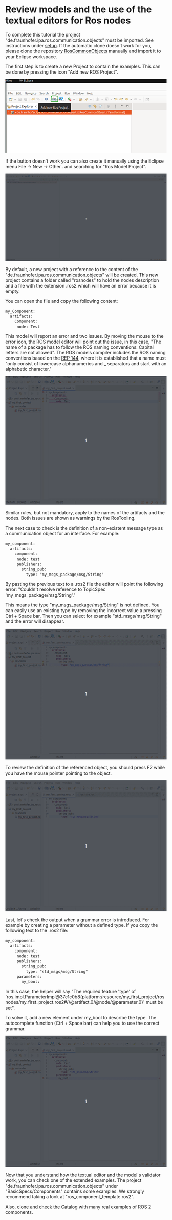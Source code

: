 # Review models and the use of the textual editors for Ros nodes

To complete this tutorial the project "de.fraunhofer.ipa.ros.communication.objects" must be imported. See instructions under [setup](Environment_setup.md). If the automatic clone doesn't work for you, please clone the repository [RosCommonObjects](https://github.com/ipa320/RosCommonObjects) manually and import it to your Eclipse workspace.

The first step is to create a new Project to contain the examples. This can be done by pressing the icon "Add new ROS Project".

![alt text](images/create_new_RosProject.png)

If the button doesn't work you can also create it manually using the Eclipse menu File -> New -> Other.. and searching for "Ros Model Project".

![alt text](images/first_project_tutorial.gif)

By default, a new project with a reference to the content of the "de.fraunhofer.ipa.ros.communication.objects" will be created. This new project contains a folder called "rosnodes" to hold the nodes description and a file with the extension .ros2 which will have an error because it is empty.

You can open the file and copy the following content:

```
my_Component:
  artifacts: 
    Component:
     node: Test
```

This model will report an error and two issues. By moving the mouse to the error icon, the ROS model editor will point out the issue, in this case, "The name of a package has to follow the ROS naming conventions: Capital letters are not allowed". The ROS models compiler includes the ROS naming conventions based on the [REP 144](https://ros.org/reps/rep-0144.html), where it is established that a name must "only consist of lowercase alphanumerics and _ separators and start with an alphabetic character."

![alt text](images/01_learn_rosmodels.gif )

Similar rules, but not mandatory, apply to the names of the artifacts and the nodes. Both issues are shown as warnings by the RosTooling.

The next case to check is the definition of a non-existent message type as a communication object for an interface. For example:

```
my_component:
  artifacts: 
    component:
     node: test
     publishers:
       string_pub:
         type: "my_msgs_package/msg/String"
```

By pasting the previous text to a .ros2 file the editor will point the following error: "Couldn't resolve reference to TopicSpec 'my_msgs_package/msg/String'." 

This means the type "my_msgs_package/msg/String" is not defined. You can easily use an existing type by removing the incorrect value a pressing Ctrl + Space bar. Then you can select for example "std_msgs/msg/String" and the error will disappear.

![alt text](images/02_learn_rosmodels.gif)

To review the definition of the referenced object, you should press F2 while you have the mouse pointer pointing to the object.

![alt text](images/03_learn_rosmodels.gif)

Last, let's check the output when a grammar error is introduced. For example by creating a parameter without a defined type. If you copy the following text to the .ros2 file:

```
my_component:
  artifacts: 
    component:
     node: test
     publishers:
       string_pub:
         type: "std_msgs/msg/String"
     parameters:
       my_bool:
```

In this case, the helper will say "The required feature 'type' of 'ros.impl.ParameterImpl@37c1c0b8{platform:/resource/my_first_project/rosnodes/my_first_project.ros2#//@artifact.0/@node/@parameter.0}' must be set". 

To solve it, add a new element under my_bool to describe the type. The autocomplete function (Ctrl + Space bar) can help you to use the correct grammar.

![alt text](images/04_learn_rosmodels.gif)

Now that you understand how the textual editor and the model's validator work, you can check one of the extended examples. The project "de.fraunhofer.ipa.ros.communication.objects" under "BasicSpecs/Components" contains some examples. We strongly recommend taking a look at "ros_component_template.ros2".

Also, [clone and check the Catalog](Environment_setup.md#3-import-the-catalog) with many real examples of ROS 2 components.